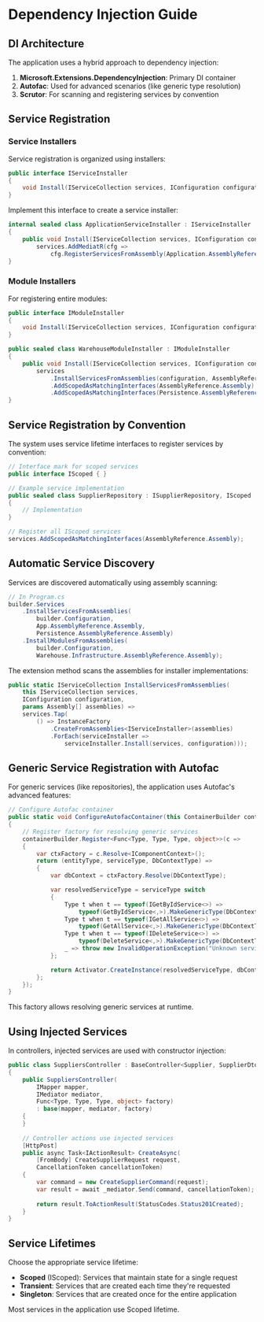 # Dependency Injection Guide

## DI Architecture

The application uses a hybrid approach to dependency injection:

1. **Microsoft.Extensions.DependencyInjection**: Primary DI container
2. **Autofac**: Used for advanced scenarios (like generic type resolution)
3. **Scrutor**: For scanning and registering services by convention

## Service Registration

### Service Installers

Service registration is organized using installers:

```csharp
public interface IServiceInstaller
{
    void Install(IServiceCollection services, IConfiguration configuration);
}
```

Implement this interface to create a service installer:

```csharp
internal sealed class ApplicationServiceInstaller : IServiceInstaller
{
    public void Install(IServiceCollection services, IConfiguration configuration) =>
        services.AddMediatR(cfg => 
            cfg.RegisterServicesFromAssembly(Application.AssemblyReference.Assembly));
}
```

### Module Installers

For registering entire modules:

```csharp
public interface IModuleInstaller
{
    void Install(IServiceCollection services, IConfiguration configuration);
}

public sealed class WarehouseModuleInstaller : IModuleInstaller
{
    public void Install(IServiceCollection services, IConfiguration configuration) =>
        services
            .InstallServicesFromAssemblies(configuration, AssemblyReference.Assembly)
            .AddScopedAsMatchingInterfaces(AssemblyReference.Assembly)
            .AddScopedAsMatchingInterfaces(Persistence.AssemblyReference.Assembly);
}
```

## Service Registration by Convention

The system uses service lifetime interfaces to register services by convention:

```csharp
// Interface mark for scoped services
public interface IScoped { }

// Example service implementation
public sealed class SupplierRepository : ISupplierRepository, IScoped
{
    // Implementation
}

// Register all IScoped services
services.AddScopedAsMatchingInterfaces(AssemblyReference.Assembly);
```

## Automatic Service Discovery

Services are discovered automatically using assembly scanning:

```csharp
// In Program.cs
builder.Services
    .InstallServicesFromAssemblies(
        builder.Configuration,
        App.AssemblyReference.Assembly,
        Persistence.AssemblyReference.Assembly)
    .InstallModulesFromAssemblies(
        builder.Configuration,
        Warehouse.Infrastructure.AssemblyReference.Assembly);
```

The extension method scans the assemblies for installer implementations:

```csharp
public static IServiceCollection InstallServicesFromAssemblies(
    this IServiceCollection services,
    IConfiguration configuration,
    params Assembly[] assemblies) =>
    services.Tap(
        () => InstanceFactory
            .CreateFromAssemblies<IServiceInstaller>(assemblies)
            .ForEach(serviceInstaller => 
                serviceInstaller.Install(services, configuration)));
```

## Generic Service Registration with Autofac

For generic services (like repositories), the application uses Autofac's advanced features:

```csharp
// Configure Autofac container
public static void ConfigureAutofacContainer(this ContainerBuilder containerBuilder)
{
    // Register factory for resolving generic services
    containerBuilder.Register<Func<Type, Type, Type, object>>(c =>
    {
        var ctxFactory = c.Resolve<IComponentContext>();
        return (entityType, serviceType, DbContextType) =>
        {
            var dbContext = ctxFactory.Resolve(DbContextType);

            var resolvedServiceType = serviceType switch
            {
                Type t when t == typeof(IGetByIdService<>) => 
                    typeof(GetByIdService<,>).MakeGenericType(DbContextType, entityType),
                Type t when t == typeof(IGetAllService<>) => 
                    typeof(GetAllService<,>).MakeGenericType(DbContextType, entityType),
                Type t when t == typeof(IDeleteService<>) => 
                    typeof(DeleteService<,>).MakeGenericType(DbContextType, entityType),
                _ => throw new InvalidOperationException("Unknown service type")
            };

            return Activator.CreateInstance(resolvedServiceType, dbContext);
        };
    });
}
```

This factory allows resolving generic services at runtime.

## Using Injected Services

In controllers, injected services are used with constructor injection:

```csharp
public class SuppliersController : BaseController<Supplier, SupplierDto, WarehouseDbContext>
{
    public SuppliersController(
        IMapper mapper, 
        IMediator mediator, 
        Func<Type, Type, Type, object> factory)
        : base(mapper, mediator, factory)
    {
    }
    
    // Controller actions use injected services
    [HttpPost]
    public async Task<IActionResult> CreateAsync(
        [FromBody] CreateSupplierRequest request, 
        CancellationToken cancellationToken)
    {
        var command = new CreateSupplierCommand(request);
        var result = await _mediator.Send(command, cancellationToken);
        
        return result.ToActionResult(StatusCodes.Status201Created);
    }
}
```

## Service Lifetimes

Choose the appropriate service lifetime:

- **Scoped** (IScoped): Services that maintain state for a single request
- **Transient**: Services that are created each time they're requested
- **Singleton**: Services that are created once for the entire application

Most services in the application use Scoped lifetime.